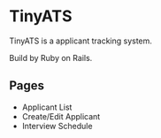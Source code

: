 # TinyATS
TinyATS is a applicant tracking system.

Build by Ruby on Rails.

## Pages
- Applicant List
- Create/Edit Applicant
- Interview Schedule
